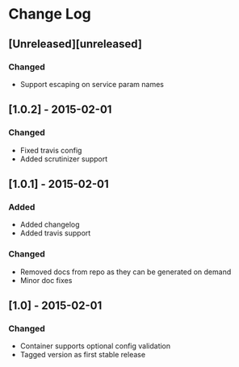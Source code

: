 # Change Log

## [Unreleased][unreleased]
### Changed
- Support escaping on service param names

## [1.0.2] - 2015-02-01
### Changed
- Fixed travis config
- Added scrutinizer support

## [1.0.1] - 2015-02-01
### Added
- Added changelog
- Added travis support

### Changed
- Removed docs from repo as they can be generated on demand
- Minor doc fixes

## [1.0] - 2015-02-01
### Changed
- Container supports optional config validation
- Tagged version as first stable release

